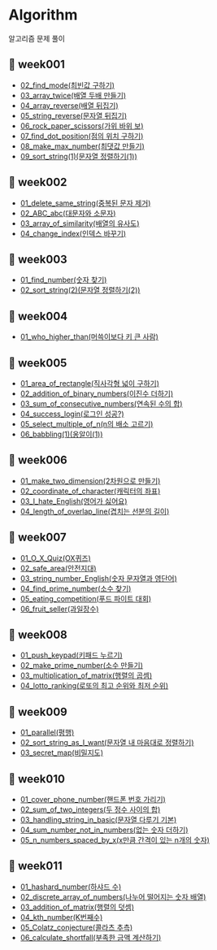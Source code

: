 # Algorithm
알고리즘 문제 풀이

## 📆 week001
- <a href="https://guco.tistory.com/54">02_find_mode(최빈값 구하기)</a>
- <a href="https://guco.tistory.com/55">03_array_twice(배열 두배 만들기)</a>
- <a href="https://guco.tistory.com/57">04_array_reverse(배열 뒤집기)</a>
- <a href="https://guco.tistory.com/58">05_string_reverse(문자열 뒤집기)</a>
- <a href="https://guco.tistory.com/59">06_rock_paper_scissors(가위 바위 보)</a>
- <a href="https://guco.tistory.com/61">07_find_dot_position(점의 위치 구하기)</a>
- <a href="https://guco.tistory.com/62">08_make_max_number(최댓값 만들기)</a>
- <a href="https://guco.tistory.com/63">09_sort_string(1)(문자열 정렬하기(1))</a>

## 📆 week002
- <a href="https://guco.tistory.com/71">01_delete_same_string(중복된 문자 제거)</a>
- <a href="https://guco.tistory.com/79">02_ABC_abc(대문자와 소문자)</a>
- <a href="https://guco.tistory.com/81">03_array_of_similarity(배열의 유사도)</a>
- <a href="https://guco.tistory.com/80">04_change_index(인덱스 바꾸기)</a>

## 📆 week003
- <a href="https://guco.tistory.com/84">01_find_number(숫자 찾기)</a>
- <a href="https://guco.tistory.com/87">02_sort_string(2)(문자열 정렬하기(2))</a>

## 📆 week004
- <a href="https://guco.tistory.com/93">01_who_higher_than(머쓱이보다 키 큰 사람)</a>

## 📆 week005
- <a href="https://guco.tistory.com/104">01_area_of_rectangle(직사각형 넓이 구하기)</a>
- <a href="https://guco.tistory.com/105">02_addition_of_binary_numbers(이진수 더하기)</a>
- <a href="https://guco.tistory.com/109">03_sum_of_consecutive_numbers(연속된 수의 합)</a>
- <a href="https://guco.tistory.com/114">04_success_login(로그인 성공?)</a>
- <a href="https://guco.tistory.com/117">05_select_multiple_of_n(n의 배소 고르기)</a>
- <a href="https://guco.tistory.com/120">06_babbling(1)(옹알이(1))</a>
  
## 📆 week006
- <a href="https://guco.tistory.com/124">01_make_two_dimension(2차원으로 만들기)</a>
- <a href="https://guco.tistory.com/127">02_coordinate_of_character(캐릭터의 좌표)</a>
- <a href="https://guco.tistory.com/130">03_I_hate_English(영어가 싫어요)</a>
- <a href="https://guco.tistory.com/134">04_length_of_overlap_line(겹치는 선분의 길이)</a>

## 📆 week007
- <a href="https://guco.tistory.com/162">01_O_X_Quiz(OX퀴즈)</a>
- <a href="https://guco.tistory.com/165">02_safe_area(안전지대)</a>
- <a href="https://guco.tistory.com/168">03_string_number_English(숫자 문자열과 영단어)</a>
- <a href="https://guco.tistory.com/167">04_find_prime_number(소수 찾기)</a>
- <a href="https://guco.tistory.com/171">05_eating_competition(푸드 파이트 대회)</a>
- <a href="https://guco.tistory.com/172">06_fruit_seller(과일장수)</a>

## 📆 week008
- <a href="https://guco.tistory.com/189">01_push_keypad(키패드 누르기)</a>
- <a href="https://guco.tistory.com/196">02_make_prime_number(소수 만들기)</a>
- <a href="https://guco.tistory.com/200">03_multiplication_of_matrix(행렬의 곱셈)</a>
- <a href="https://guco.tistory.com/206">04_lotto_ranking(로또의 최고 순위와 최저 순위)</a>

## 📆 week009
- <a href="https://guco.tistory.com/212">01_parallel(평행)</a>
- <a href="https://guco.tistory.com/216">02_sort_string_as_I_want(문자열 내 마음대로 정렬하기)</a>
- <a href="https://guco.tistory.com/223">03_secret_map(비밀지도)</a>

## 📆 week010
- <a href="https://guco.tistory.com/224">01_cover_phone_number(핸드폰 번호 가리기)</a>
- <a href="https://guco.tistory.com/226">02_sum_of_two_integers(두 정수 사이의 합)</a>
- <a href="https://guco.tistory.com/228">03_handling_string_in_basic(문자열 다루기 기본)</a>
- <a href="https://guco.tistory.com/233">04_sum_number_not_in_numbers(없는 숫자 더하기)</a>
- <a href="https://guco.tistory.com/237">05_n_numbers_spaced_by_x(x만큼 간격이 있는 n개의 숫자)</a>

## 📆 week011
- <a href="https://guco.tistory.com/240">01_hashard_number(하샤드 수)</a>
- <a href="https://guco.tistory.com/245">02_discrete_array_of_numbers(나누어 떨어지는 숫자 배열)</a>
- <a href="https://guco.tistory.com/246">03_addition_of_matrix(행렬의 덧셈)</a>
- <a href="https://guco.tistory.com/250">04_kth_number(K번째수)</a>
- <a href="https://guco.tistory.com/256">05_Colatz_conjecture(콜라츠 추측)</a>
- <a href="https://guco.tistory.com/257">06_calculate_shortfall(부족한 금액 계산하기)</a>